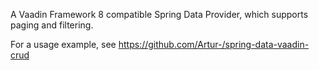 A Vaadin Framework 8 compatible Spring Data Provider, which supports paging
and filtering. 

For a usage example, see https://github.com/Artur-/spring-data-vaadin-crud